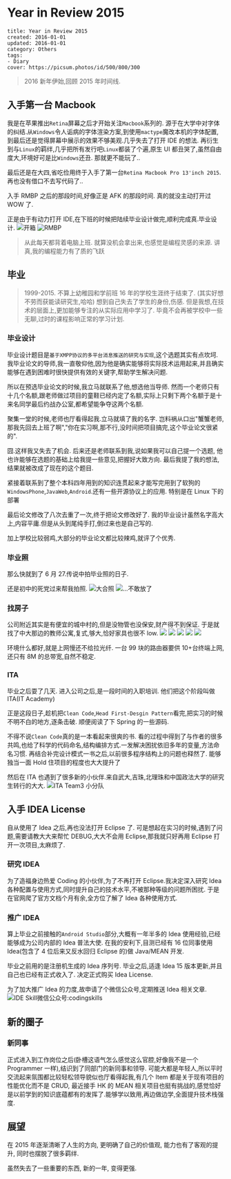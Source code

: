 # Year in Review 2015

```metadata
title: Year in Review 2015
created: 2016-01-01
updated: 2016-01-01
category: Others
tags:
- Diary
cover: https://picsum.photos/id/500/800/300
```

> 2016 新年伊始,回顾 2015 年时间线.

## 入手第一台 Macbook

我是在苹果推出`Retina`屏幕之后才开始关注`Macbook`系列的. 源于在大学中对字体的纠结.从`Windows`令人诟病的字体渲染方案,到使用`mactype`魔改本机的字体配置, 到最后还是觉得屏幕中展示的效果不够美观.几乎失去了打开 IDE 的想法. 再衍生到与`Linux`的羁绊,几乎把所有发行吧`Linux`都装了个遍,原生 UI 都丑哭了,虽然自由度大,环境好可是比`Windows`还丑. 那就更不能玩了..

最后还是在大四,省吃俭用终于入手了第一台`Retina Macbook Pro 13'inch 2015`. 再也没有借口不去写代码了..

入手 RMBP 之后的那段时间,好像正是 AFK 的那段时间. 真的就没主动打开过 WOW 了.

正是由于有动力打开 IDE,在下班的时候把陆续毕业设计做完,顺利完成真.毕业设计. ![开箱](https://img.alicdn.com/tfscom/TB1ahn5LXXXXXa5XpXXXXXXXXXX.jpg) ![RMBP](https://img.alicdn.com/tfscom/TB1DQz_LXXXXXcQXXXXXXXXXXXX.jpg)

> 从此每天都背着电脑上班. 就算没机会拿出来,也感觉是编程灵感的来源. 讲真,我的编程能力有了质的飞跃

## 毕业

> 1999-2015. 不算上幼稚园和学前班 16 年的学校生涯终于结束了. (其实好想不劳而获能读研究生,哈哈) 想到自己失去了学生的身份,伤感. 但是我想,在技术的层面上,更加能够专注的从实际应用中学习了. 毕竟不会再被学校中一些无聊,过时的课程影响正常的学习计划.

### 毕业设计

毕业设计题目是`基于XMPP协议的多平台消息推送的研究与实现`,这个选题其实有点坎坷. 我毕业论文的导师,我一直敬仰他,因为他是确实能够将实际技术运用起来,并且确实能够在遇到困难时很快提供有效的关键字,帮助学生解决问题.

所以在预选毕业论文的时候,我立马就联系了他,想选他当导师. 然而一个老师只有十几个名额,跟老师做过项目的童鞋已经内定了名额,实际上只剩下两个名额于是十来名同学最后约战办公室,都希望能争夺这两个名额.

聚集一堂的时候,老师也厅看得起我.立马就填了我的名字. 岂料祸从口出"蟹蟹老师,那我先回去上班了啊","你在实习啊,那不行,没时间把项目搞完,这个毕业论文很紧的".

囧.这样我又失去了机会. 后来还是老师联系到我,说如果我可以自己提一个选题, 他也许能够在选题的基础上给我提一些意见,把握好大致方向. 最后我提了我的想法,结果就被改成了现在的这个题目.

紧接着联系到了整个本科四年用到的知识连贯起来才能写完用到了软狗的`WindowsPhone`,`JavaWeb`,`Android`.还有一些开源协议上的应用. 特别是在 Linux 下的部署

最后论文修改了八次去重了一次,终于把论文修改好了. 我的毕业设计虽然名字高大上,内容平庸.但是从头到尾纯手打,倒过来也是自己写的.

加上学校比较弱鸡,大部分的毕业论文都比较辣鸡,就评了个优秀.

### 毕业照

那么快就到了 6 月 27.传说中拍毕业照的日子.

还是初中的死党过来帮我拍照. ![大合照](https://img.alicdn.com/tfscom/TB1zIzOLXXXXXcoXVXXXXXXXXXX.jpg) ![...不敢放了](https://img.alicdn.com/tfscom/TB1mjPMLXXXXXcVXVXXXXXXXXXX.jpg)

### 找房子

公司附近其实是有便宜的城中村的,但是没物管也没保安,财产得不到保证. 于是就找了中大那边的教师公寓,复式,够大,恰好家具也很不 low. ![](https://img.alicdn.com/tfscom/TB1J827LXXXXXaTXpXXXXXXXXXX.png) ![](https://img.alicdn.com/tfscom/TB1OMYHLXXXXXaUaXXXXXXXXXXX.jpg) ![](https://img.alicdn.com/tfscom/TB1Glb2LXXXXXXgXFXXXXXXXXXX.jpg) ![](https://img.alicdn.com/tfscom/TB1d_YSLXXXXXaeXVXXXXXXXXXX.jpg) ![](https://img.alicdn.com/tfscom/TB11NzJLXXXXXcLXVXXXXXXXXXX.jpg)

环境什么都好,就是上网慢还不给拉光纤. 一台 99 块的路由器要供 10+台终端上网,还只有 8M 的总带宽,自然不稳定.

### ITA

毕业之后耍了几天. 进入公司之后,是一段时间的入职培训. 他们把这个阶段叫做 ITA(IT Academy)

正是这段日子,趁机把`Clean Code`,`Head First-Desgin Pattern`看完,把实习的时候不明不白的地方,逐条击破. 顺便阅读了下 Spring 的一些源码.

不得不说`Clean Code`真的是一本看起来很爽的书. 看的过程中得到了与作者的很多共鸣,也给了科学的代码命名,结构编排方式.一发解决困扰依旧多年的变量,方法命名习惯. 再结合补完设计模式一书之后,以前很多程序结构上的问题也释然了. 能够独当一面 Hold 住项目的程度也大大提升了

然后在 ITA 也遇到了很多新的小伙伴.来自武大,吉珠,北理珠和中国政法大学的研究生转行的大大. ![ITA Team3 小分队](https://img.alicdn.com/tfscom/TB1yzvKLXXXXXXQaXXXXXXXXXXX.jpg)

## 入手 IDEA License

自从使用了 Idea 之后,再也没法打开 Eclipse 了. 可是想起在实习的时候,遇到了问题,需要请教大大来帮忙 DEBUG,大大不会用 Eclipse,那我就只好再用 Eclipse 打开一次项目,太麻烦了.

### 研究 IDEA

为了造福身边热爱 Coding 的小伙伴,为了不再打开 Eclipse.我决定深入研究 Idea 各种配置与使用方式,同时提升自己的技术水平,不被那种等级的问题所困扰. 于是在官网爬了官方文档个月有余,全方位了解了 Idea 各种使用方式.

### 推广 IDEA

算上毕业之前接触的`Android Studio`部分,大概有一年半多的 Idea 使用经验,已经能够成为公司内部的 Idea 普法大使. 在我的安利下,目测已经有 16 位同事使用 Idea(包含了 4 位后来又反水回归 Eclipse 的)做 Java/MEAN 开发.

毕业之前用的是注册机生成的 Idea 序列号. 毕业之后,适逢 Idea 15 版本更新,并且自己也已经有正式收入了. 决定正式购买 Idea License.

为了加大推广 Idea 的力度,故申请了个微信公众号,定期推送 Idea 相关文章. ![IDE Skill微信公众号:codingskills](https://img.alicdn.com/tfscom/TB1R9DOLXXXXXX5XVXXXXXXXXXX.jpg)

## 新的圈子

### 新同事

正式进入到工作岗位之后(卧槽这语气怎么感觉这么官腔,好像我不是一个 Programmer 一样),结识到了同部门的新同事和领导. 可能大都是年轻人,所以平时交流起来氛围都比较轻松领导貌似也厅看得起我,有几个 Item 都是关于现有项目的性能优化而不是 CRUD, 最近接手 HK 的 MEAN 相关项目也挺有挑战的,感觉恰好是以前学到的知识底蕴都有的发挥了.能够学以致用,再边做边学,全面提升技术栈强度.

## 展望

在 2015 年逐渐清晰了人生的方向, 更明确了自己的价值观, 能力也有了客观的提升, 同时也摆脱了很多羁绊.

虽然失去了一些重要的东西, 新的一年, 变得更强.
